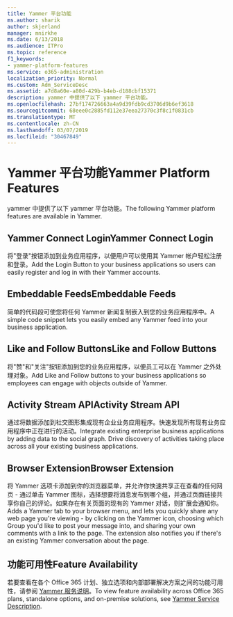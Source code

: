 ```yaml
---
title: Yammer 平台功能
ms.author: sharik
author: skjerland
manager: mnirkhe
ms.date: 6/13/2018
ms.audience: ITPro
ms.topic: reference
f1_keywords:
- yammer-platform-features
ms.service: o365-administration
localization_priority: Normal
ms.custom: Adm_ServiceDesc
ms.assetid: a7d8a60e-a80d-429b-b4eb-d188cbf15371
description: yammer 中提供了以下 yammer 平台功能。
ms.openlocfilehash: 27bf174726663a4a9d39fdb9cd3706d9b6ef3618
ms.sourcegitcommit: 68eee0c2885fd112e37eea27370c3f8c1f0831cb
ms.translationtype: MT
ms.contentlocale: zh-CN
ms.lasthandoff: 03/07/2019
ms.locfileid: "30467849"
---
```

# <a name="yammer-platform-features"></a><span data-ttu-id="5cfbf-103">Yammer 平台功能</span><span class="sxs-lookup"><span data-stu-id="5cfbf-103">Yammer Platform Features</span></span>

<span data-ttu-id="5cfbf-104">yammer 中提供了以下 yammer 平台功能。</span><span class="sxs-lookup"><span data-stu-id="5cfbf-104">The following Yammer platform features are available in Yammer.</span></span>
  
## <a name="yammer-connect-login"></a><span data-ttu-id="5cfbf-105">Yammer Connect Login</span><span class="sxs-lookup"><span data-stu-id="5cfbf-105">Yammer Connect Login</span></span>
<span data-ttu-id="5cfbf-106"><a name="bkmk_YammerConnectLogin"> </a></span><span class="sxs-lookup"><span data-stu-id="5cfbf-106"></span></span>

<span data-ttu-id="5cfbf-107">将"登录"按钮添加到业务应用程序，以便用户可以使用其 Yammer 帐户轻松注册和登录。</span><span class="sxs-lookup"><span data-stu-id="5cfbf-107">Add the Login Button to your business applications so users can easily register and log in with their Yammer accounts.</span></span>
  
## <a name="embeddable-feeds"></a><span data-ttu-id="5cfbf-108">Embeddable Feeds</span><span class="sxs-lookup"><span data-stu-id="5cfbf-108">Embeddable Feeds</span></span>
<span data-ttu-id="5cfbf-109"><a name="bkmk_EmbeddableFeeds"> </a></span><span class="sxs-lookup"><span data-stu-id="5cfbf-109"></span></span>

<span data-ttu-id="5cfbf-110">简单的代码段可使您将任何 Yammer 新闻复制嵌入到您的业务应用程序中。</span><span class="sxs-lookup"><span data-stu-id="5cfbf-110">A simple code snippet lets you easily embed any Yammer feed into your business application.</span></span>
  
## <a name="like-and-follow-buttons"></a><span data-ttu-id="5cfbf-111">Like and Follow Buttons</span><span class="sxs-lookup"><span data-stu-id="5cfbf-111">Like and Follow Buttons</span></span>
<span data-ttu-id="5cfbf-112"><a name="bkmk_LikeAndFollowButtons"> </a></span><span class="sxs-lookup"><span data-stu-id="5cfbf-112"></span></span>

<span data-ttu-id="5cfbf-113">将"赞"和"关注"按钮添加到您的业务应用程序，以便员工可以在 Yammer 之外处理对象。</span><span class="sxs-lookup"><span data-stu-id="5cfbf-113">Add Like and Follow buttons to your business applications so employees can engage with objects outside of Yammer.</span></span>
  
## <a name="activity-stream-api"></a><span data-ttu-id="5cfbf-114">Activity Stream API</span><span class="sxs-lookup"><span data-stu-id="5cfbf-114">Activity Stream API</span></span>
<span data-ttu-id="5cfbf-115"><a name="bkmk_ActivityStreamAPI"> </a></span><span class="sxs-lookup"><span data-stu-id="5cfbf-115"></span></span>

<span data-ttu-id="5cfbf-p101">通过将数据添加到社交图形集成现有企业业务应用程序。快速发现所有现有业务应用程序中正在进行的活动。</span><span class="sxs-lookup"><span data-stu-id="5cfbf-p101">Integrate existing enterprise business applications by adding data to the social graph. Drive discovery of activities taking place across all your existing business applications.</span></span>
  
## <a name="browser-extension"></a><span data-ttu-id="5cfbf-118">Browser Extension</span><span class="sxs-lookup"><span data-stu-id="5cfbf-118">Browser Extension</span></span>
<span data-ttu-id="5cfbf-119"><a name="bkmk_BrowserExtension"> </a></span><span class="sxs-lookup"><span data-stu-id="5cfbf-119"></span></span>

<span data-ttu-id="5cfbf-p102">将 Yammer 选项卡添加到你的浏览器菜单，并允许你快速共享正在查看的任何网页 - 通过单击 Yammer 图标，选择想要将消息发布到哪个组，并通过页面链接共享你自己的评论。如果存在有关页面的现有的 Yammer 对话，则扩展会通知你。</span><span class="sxs-lookup"><span data-stu-id="5cfbf-p102">Adds a Yammer tab to your browser menu, and lets you quickly share any web page you're viewing - by clicking on the Yammer icon, choosing which Group you'd like to post your message into, and sharing your own comments with a link to the page. The extension also notifies you if there's an existing Yammer conversation about the page.</span></span> 
  
## <a name="feature-availability"></a><span data-ttu-id="5cfbf-122">功能可用性</span><span class="sxs-lookup"><span data-stu-id="5cfbf-122">Feature Availability</span></span>
<span data-ttu-id="5cfbf-123"><a name="bkmk_BrowserExtension"> </a></span><span class="sxs-lookup"><span data-stu-id="5cfbf-123"></span></span>

<span data-ttu-id="5cfbf-124">若要查看在各个 Office 365 计划、独立选项和内部部署解决方案之间的功能可用性，请参阅 [Yammer 服务说明](yammer-service-description.md)。</span><span class="sxs-lookup"><span data-stu-id="5cfbf-124">To view feature availability across Office 365 plans, standalone options, and on-premise solutions, see [Yammer Service Description](yammer-service-description.md).</span></span>
  


